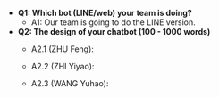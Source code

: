 - **Q1: Which bot (LINE/web) your team is doing?**
    - A1: Our team is going to do the LINE version.
- **Q2: The design of your chatbot (100 - 1000 words)**
    - A2.1 (ZHU Feng):
    
    
    - A2.2 (ZHI Yiyao):
    
    
    - A2.3 (WANG Yuhao):
    
    
